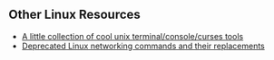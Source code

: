 ## Other Linux Resources

- [A little collection of cool unix terminal/console/curses tools](https://kkovacs.eu/cool-but-obscure-unix-tools)
- [Deprecated Linux networking commands and their replacements](https://dougvitale.wordpress.com/2011/12/21/deprecated-linux-networking-commands-and-their-replacements/)